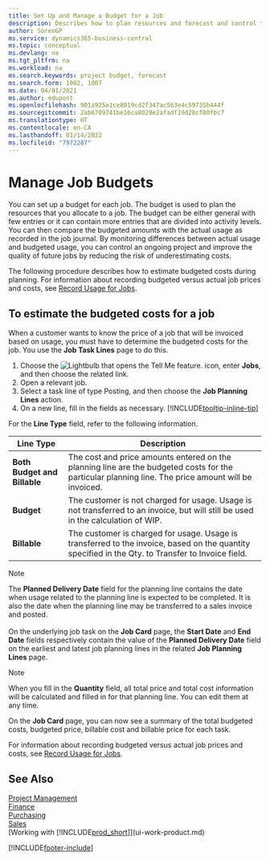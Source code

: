 ```yaml
---
title: Set Up and Manage a Budget for a Job
description: Describes how to plan resources and forecast and control the costs of a project by setting up a budget for each job.
author: SorenGP
ms.service: dynamics365-business-central
ms.topic: conceptual
ms.devlang: na
ms.tgt_pltfrm: na
ms.workload: na
ms.search.keywords: project budget, forecast
ms.search.form: 1002, 1007
ms.date: 04/01/2021
ms.author: edupont
ms.openlocfilehash: 901a925e1ce8019cd2f347ac5b3e4c59735b444f
ms.sourcegitcommit: 2ab6709741be16ca8029e2afadf19d28cf00fbc7
ms.translationtype: HT
ms.contentlocale: en-CA
ms.lasthandoff: 01/14/2022
ms.locfileid: "7972287"
---
```

# <a name="manage-job-budgets"></a>Manage Job Budgets
You can set up a budget for each job. The budget is used to plan the resources that you allocate to a job. The budget can be either general with few entries or it can contain more entries that are divided into activity levels. You can then compare the budgeted amounts with the actual usage as recorded in the job journal. By monitoring differences between actual usage and budgeted usage, you can control an ongoing project and improve the quality of future jobs by reducing the risk of underestimating costs.

The following procedure describes how to estimate budgeted costs during planning. For information about recording budgeted versus actual job prices and costs, see [Record Usage for Jobs](projects-how-record-job-usage.md).  

## <a name="to-estimate-the-budgeted-costs-for-a-job"></a><a name="JobBudgetCosts"></a> To estimate the budgeted costs for a job
When a customer wants to know the price of a job that will be invoiced based on usage, you must have to determine the budgeted costs for the job. You use the **Job Task Lines** page to do this.

1. Choose the ![Lightbulb that opens the Tell Me feature.](media/ui-search/search_small.png "Tell me what you want to do") icon, enter **Jobs**, and then choose the related link.  
2. Open a relevant job.
3. Select a task line of type Posting, and then choose the **Job Planning Lines** action.
4. On a new line, fill in the fields as necessary. [!INCLUDE[tooltip-inline-tip](includes/tooltip-inline-tip_md.md)]   

For the **Line Type** field, refer to the following information.  

| Line Type | Description |
| --- | --- |
| **Both Budget and Billable** |The cost and price amounts entered on the planning line are the budgeted costs for the particular planning line. The price amount will be invoiced. |
| **Budget** |The customer is not charged for usage. Usage is not transferred to an invoice, but will still be used in the calculation of WIP. |
| **Billable** |The customer is charged for usage. Usage is transferred to the invoice, based on the quantity specified in the Qty. to Transfer to Invoice field. |

> [!NOTE]  
> The **Planned Delivery Date** field for the planning line contains the date when usage related to the planning line is expected to be completed. It is also the date when the planning line may be transferred to a sales invoice and posted. <br /><br /> On the underlying job task on the **Job Card** page, the **Start Date** and **End Date** fields respectively contain the value of the **Planned Delivery Date** field on the earliest and latest job planning lines in the related **Job Planning Lines** page.

> [!NOTE]  
>   When you fill in the **Quantity** field, all total price and total cost information will be calculated and filled in for that planning line. You can edit them at any time.

On the **Job Card** page, you can now see a summary of the total budgeted costs, budgeted price, billable cost and billable price for each task.

For information about recording budgeted versus actual job prices and costs, see [Record Usage for Jobs](projects-how-record-job-usage.md).

## <a name="see-also"></a>See Also
[Project Management](projects-manage-projects.md)  
[Finance](finance.md)  
[Purchasing](purchasing-manage-purchasing.md)         
[Sales](sales-manage-sales.md)      
[Working with [!INCLUDE[prod_short](includes/prod_short.md)]](ui-work-product.md)  


[!INCLUDE[footer-include](includes/footer-banner.md)]